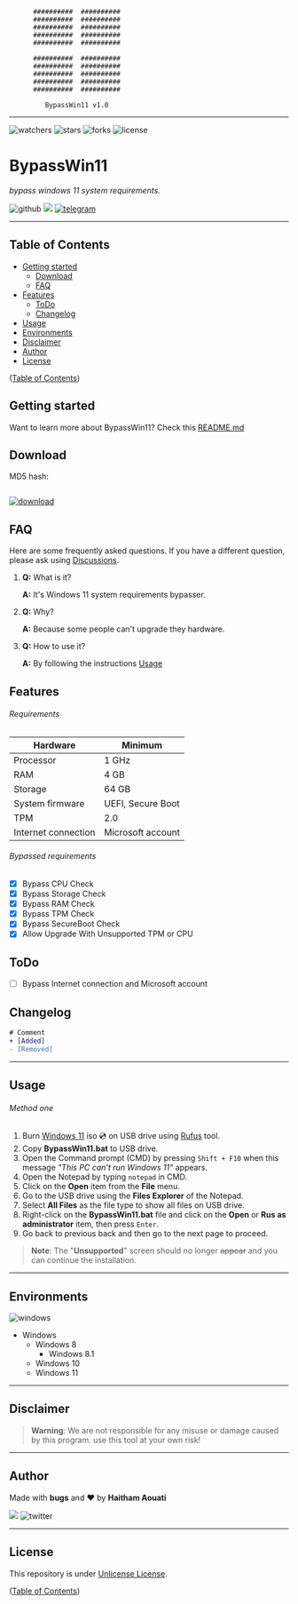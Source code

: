 ```batchfile
      ##########  ##########
      ##########  ##########
      ##########  ##########
      ##########  ##########
      ##########  ##########

      ##########  ##########
      ##########  ##########
      ##########  ##########
      ##########  ##########
      ##########  ##########

         BypassWin11 v1.0
```

___

![watchers](https://custom-icon-badges.demolab.com/github/watchers/haithamaouati/BypassWin11?logo=eye)
![stars](https://custom-icon-badges.demolab.com/github/stars/haithamaouati/BypassWin11?logo=star)
![forks](https://custom-icon-badges.demolab.com/github/forks/haithamaouati/BypassWin11?logo=repo-forked)
![license](https://custom-icon-badges.demolab.com/github/license/haithamaouati/BypassWin11?logo=law)

# BypassWin11

_bypass windows 11 system requirements._

![github](https://badgen.net/badge/icon/github?icon=github&label)
![](https://badgen.net/badge/icon/telegram?icon=telegram&label)
<a href="t.me/haithamaouati">![telegram](https://badgen.net/badge/t.me/haithamaouati/grey)</a>

___

## Table of Contents

- [Getting started](#getting-started)
  - [Download](#download)
  - [FAQ](#faq)
- [Features](#features)
  - [ToDo](#todo)
  - [Changelog](#changelog)
- [Usage](#usage)
- [Environments](#environments)
- [Disclaimer](#disclaimer)
- [Author](#author)
- [License](#license)

([Table of Contents](#table-of-contents))

## Getting started

Want to learn more about BypassWin11? Check this [README.md](https://github.com/haithamaouati/BypassWin11/blob/main/README.md)

## Download

MD5 hash:
```
```

<a href="https://github.com/haithamaouati/BypassWin11/archive/refs/heads/main.zip">![download](https://custom-icon-badges.demolab.com/badge/-Download-blue?style=for-the-badge&logo=download&logoColor=white)</a>

## FAQ

Here are some frequently asked questions. If you have a different question, please ask using [Discussions](https://github.com/haithamaouati/BypassWin11/discussions).

1. **Q:** What is it?

   **A:** It's Windows 11 system requirements bypasser.
2. **Q:** Why?

   **A:** Because some people can't upgrade they hardware.
3. **Q:** How to use it?

   **A:** By following the instructions [Usage](#usage)

## Features

###### Requirements

Hardware | Minimum
--- | ---
Processor | 1 GHz
RAM | 4 GB
Storage | 64 GB
System firmware | UEFI, Secure Boot
TPM | 2.0
Internet connection| Microsoft account

###### Bypassed requirements

- [x] Bypass CPU Check
- [x] Bypass Storage Check
- [x] Bypass RAM Check
- [x] Bypass TPM Check
- [x] Bypass SecureBoot Check
- [x] Allow Upgrade With Unsupported TPM or CPU

## ToDo

- [ ] Bypass Internet connection and Microsoft account

## Changelog

```diff
# Comment
+ [Added]
- [Removed]
```
___

## Usage

###### Method one
1. Burn [Windows 11](https://www.microsoft.com/en-us/windows/) iso :cd: on USB drive using [Rufus](https://rufus.ie/en/) tool.
2. Copy **BypassWin11.bat** to USB drive.
3. Open the Command prompt (CMD) by pressing `Shift + F10` when this message _"This PC can't run Windows 11"_ appears.
4. Open the Notepad by typing `notepad` in CMD.
5. Click on the **Open** item from the **File** menu.
6. Go to the USB drive using the **Files Explorer** of the Notepad.
7. Select **All Files** as the file type to show all files on USB drive.
8. Right-click on the **BypassWin11.bat** file and click on the **Open** or **Rus as administrator** item, then press `Enter`.
9. Go back to previous back and then go to the next page to proceed.

> **Note**:
> The "**Unsupported**" screen should no longer ~~appear~~ and you can continue the installation.

___

## Environments

![windows](https://badgen.net/badge/icon/windows?icon=windows&label)

* Windows
    * Windows 8
      * Windows 8.1
    * Windows 10
    * Windows 11

___

## Disclaimer

> **Warning**:
> We are not responsible for any misuse or damage caused by this program. use this tool at your own risk!

___

## Author

Made with **bugs** and :heart: by **Haitham Aouati**

![](https://badgen.net/badge/icon/twitter?icon=twitter&label)
![twitter](https://badgen.net/twitter/follow/haithamaouati)

___

## License

This repository is under [Unlicense License](https://github.com/haithamaouati/BypassTPMCheck-SecureBoot/blob/main/LICENSE).

([Table of Contents](#table-of-contents))
